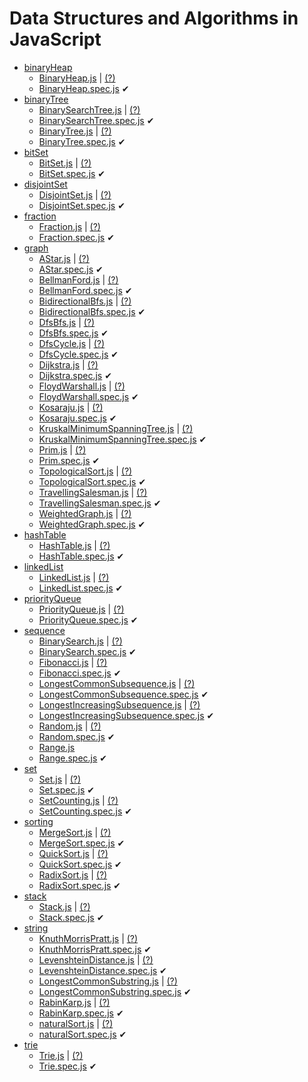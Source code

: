 Data Structures and Algorithms in JavaScript
=======

* [binaryHeap](/src/binaryHeap/)
	* [BinaryHeap.js](/src/binaryHeap/BinaryHeap.js)  | [(?)](https://en.wikipedia.org/wiki/Binary_heap)
	* [BinaryHeap.spec.js](/src/binaryHeap/BinaryHeap.spec.js)  &#10004;
* [binaryTree](/src/binaryTree/)
	* [BinarySearchTree.js](/src/binaryTree/BinarySearchTree.js)  | [(?)](https://en.wikipedia.org/wiki/Binary_search_tree)
	* [BinarySearchTree.spec.js](/src/binaryTree/BinarySearchTree.spec.js)  &#10004;
	* [BinaryTree.js](/src/binaryTree/BinaryTree.js)  | [(?)](https://en.wikipedia.org/wiki/Binary_tree)
	* [BinaryTree.spec.js](/src/binaryTree/BinaryTree.spec.js)  &#10004;
* [bitSet](/src/bitSet/)
	* [BitSet.js](/src/bitSet/BitSet.js)  | [(?)](https://en.wikipedia.org/wiki/Bitwise_operation)
	* [BitSet.spec.js](/src/bitSet/BitSet.spec.js)  &#10004;
* [disjointSet](/src/disjointSet/)
	* [DisjointSet.js](/src/disjointSet/DisjointSet.js)  | [(?)](https://en.wikipedia.org/wiki/Disjoint-set_data_structure)
	* [DisjointSet.spec.js](/src/disjointSet/DisjointSet.spec.js)  &#10004;
* [fraction](/src/fraction/)
	* [Fraction.js](/src/fraction/Fraction.js)  | [(?)](https://en.wikipedia.org/wiki/Fraction_(mathematics))
	* [Fraction.spec.js](/src/fraction/Fraction.spec.js)  &#10004;
* [graph](/src/graph/)
	* [AStar.js](/src/graph/AStar.js)  | [(?)](https://en.wikipedia.org/wiki/A*_search_algorithm)
	* [AStar.spec.js](/src/graph/AStar.spec.js)  &#10004;
	* [BellmanFord.js](/src/graph/BellmanFord.js)  | [(?)](https://en.wikipedia.org/wiki/Bellman%E2%80%93Ford_algorithm)
	* [BellmanFord.spec.js](/src/graph/BellmanFord.spec.js)  &#10004;
	* [BidirectionalBfs.js](/src/graph/BidirectionalBfs.js)  | [(?)](https://en.wikipedia.org/wiki/Bidirectional_search)
	* [BidirectionalBfs.spec.js](/src/graph/BidirectionalBfs.spec.js)  &#10004;
	* [DfsBfs.js](/src/graph/DfsBfs.js)  | [(?)](https://en.wikipedia.org/wiki/Depth-first_search)
	* [DfsBfs.spec.js](/src/graph/DfsBfs.spec.js)  &#10004;
	* [DfsCycle.js](/src/graph/DfsCycle.js)  | [(?)](https://en.wikipedia.org/wiki/Cycle_(graph_theory))
	* [DfsCycle.spec.js](/src/graph/DfsCycle.spec.js)  &#10004;
	* [Dijkstra.js](/src/graph/Dijkstra.js)  | [(?)](https://en.wikipedia.org/wiki/Dijkstra%27s_algorithm)
	* [Dijkstra.spec.js](/src/graph/Dijkstra.spec.js)  &#10004;
	* [FloydWarshall.js](/src/graph/FloydWarshall.js)  | [(?)](https://en.wikipedia.org/wiki/Floyd%E2%80%93Warshall_algorithm)
	* [FloydWarshall.spec.js](/src/graph/FloydWarshall.spec.js)  &#10004;
	* [Kosaraju.js](/src/graph/Kosaraju.js)  | [(?)](https://en.wikipedia.org/wiki/Kosaraju%27s_algorithm)
	* [Kosaraju.spec.js](/src/graph/Kosaraju.spec.js)  &#10004;
	* [KruskalMinimumSpanningTree.js](/src/graph/KruskalMinimumSpanningTree.js)  | [(?)](https://en.wikipedia.org/wiki/Kruskal%27s_algorithm)
	* [KruskalMinimumSpanningTree.spec.js](/src/graph/KruskalMinimumSpanningTree.spec.js)  &#10004;
	* [Prim.js](/src/graph/Prim.js)  | [(?)](https://en.wikipedia.org/wiki/Prim%27s_algorithm)
	* [Prim.spec.js](/src/graph/Prim.spec.js)  &#10004;
	* [TopologicalSort.js](/src/graph/TopologicalSort.js)  | [(?)](https://en.wikipedia.org/wiki/Topological_sorting)
	* [TopologicalSort.spec.js](/src/graph/TopologicalSort.spec.js)  &#10004;
	* [TravellingSalesman.js](/src/graph/TravellingSalesman.js)  | [(?)](https://en.wikipedia.org/wiki/Travelling_salesman_problem)
	* [TravellingSalesman.spec.js](/src/graph/TravellingSalesman.spec.js)  &#10004;
	* [WeightedGraph.js](/src/graph/WeightedGraph.js)  | [(?)](https://en.wikipedia.org/wiki/Graph_(discrete_mathematics))
	* [WeightedGraph.spec.js](/src/graph/WeightedGraph.spec.js)  &#10004;
* [hashTable](/src/hashTable/)
	* [HashTable.js](/src/hashTable/HashTable.js)  | [(?)](https://en.wikipedia.org/wiki/Hash_table)
	* [HashTable.spec.js](/src/hashTable/HashTable.spec.js)  &#10004;
* [linkedList](/src/linkedList/)
	* [LinkedList.js](/src/linkedList/LinkedList.js)  | [(?)](https://en.wikipedia.org/wiki/Linked_list)
	* [LinkedList.spec.js](/src/linkedList/LinkedList.spec.js)  &#10004;
* [priorityQueue](/src/priorityQueue/)
	* [PriorityQueue.js](/src/priorityQueue/PriorityQueue.js)  | [(?)](https://en.wikipedia.org/wiki/Priority_queue)
	* [PriorityQueue.spec.js](/src/priorityQueue/PriorityQueue.spec.js)  &#10004;
* [sequence](/src/sequence/)
	* [BinarySearch.js](/src/sequence/BinarySearch.js)  | [(?)](https://en.wikipedia.org/wiki/Binary_search_algorithm)
	* [BinarySearch.spec.js](/src/sequence/BinarySearch.spec.js)  &#10004;
	* [Fibonacci.js](/src/sequence/Fibonacci.js)  | [(?)](https://en.wikipedia.org/wiki/Fibonacci_number)
	* [Fibonacci.spec.js](/src/sequence/Fibonacci.spec.js)  &#10004;
	* [LongestCommonSubsequence.js](/src/sequence/LongestCommonSubsequence.js)  | [(?)](https://en.wikipedia.org/wiki/Longest_common_subsequence_problem)
	* [LongestCommonSubsequence.spec.js](/src/sequence/LongestCommonSubsequence.spec.js)  &#10004;
	* [LongestIncreasingSubsequence.js](/src/sequence/LongestIncreasingSubsequence.js)  | [(?)](https://en.wikipedia.org/wiki/Longest_increasing_subsequence)
	* [LongestIncreasingSubsequence.spec.js](/src/sequence/LongestIncreasingSubsequence.spec.js)  &#10004;
	* [Random.js](/src/sequence/Random.js)  | [(?)](https://en.wikipedia.org/wiki/Discrete_uniform_distribution)
	* [Random.spec.js](/src/sequence/Random.spec.js)  &#10004;
	* [Range.js](/src/sequence/Range.js) 
	* [Range.spec.js](/src/sequence/Range.spec.js)  &#10004;
* [set](/src/set/)
	* [Set.js](/src/set/Set.js)  | [(?)](https://en.wikipedia.org/wiki/Set_(abstract_data_type))
	* [Set.spec.js](/src/set/Set.spec.js)  &#10004;
	* [SetCounting.js](/src/set/SetCounting.js)  | [(?)](https://en.wikipedia.org/wiki/Combination)
	* [SetCounting.spec.js](/src/set/SetCounting.spec.js)  &#10004;
* [sorting](/src/sorting/)
	* [MergeSort.js](/src/sorting/MergeSort.js)  | [(?)](https://en.wikipedia.org/wiki/Merge_sort)
	* [MergeSort.spec.js](/src/sorting/MergeSort.spec.js)  &#10004;
	* [QuickSort.js](/src/sorting/QuickSort.js)  | [(?)](https://en.wikipedia.org/wiki/Quicksort)
	* [QuickSort.spec.js](/src/sorting/QuickSort.spec.js)  &#10004;
	* [RadixSort.js](/src/sorting/RadixSort.js)  | [(?)](https://en.wikipedia.org/wiki/Radix_sort)
	* [RadixSort.spec.js](/src/sorting/RadixSort.spec.js)  &#10004;
* [stack](/src/stack/)
	* [Stack.js](/src/stack/Stack.js)  | [(?)](https://en.wikipedia.org/wiki/Stack_(abstract_data_type))
	* [Stack.spec.js](/src/stack/Stack.spec.js)  &#10004;
* [string](/src/string/)
	* [KnuthMorrisPratt.js](/src/string/KnuthMorrisPratt.js)  | [(?)](https://en.wikipedia.org/wiki/Knuth%E2%80%93Morris%E2%80%93Pratt_algorithm)
	* [KnuthMorrisPratt.spec.js](/src/string/KnuthMorrisPratt.spec.js)  &#10004;
	* [LevenshteinDistance.js](/src/string/LevenshteinDistance.js)  | [(?)](https://en.wikipedia.org/wiki/Levenshtein_distance)
	* [LevenshteinDistance.spec.js](/src/string/LevenshteinDistance.spec.js)  &#10004;
	* [LongestCommonSubstring.js](/src/string/LongestCommonSubstring.js)  | [(?)](https://en.wikipedia.org/wiki/Longest_common_substring_problem)
	* [LongestCommonSubstring.spec.js](/src/string/LongestCommonSubstring.spec.js)  &#10004;
	* [RabinKarp.js](/src/string/RabinKarp.js)  | [(?)](https://en.wikipedia.org/wiki/Rabin%E2%80%93Karp_algorithm)
	* [RabinKarp.spec.js](/src/string/RabinKarp.spec.js)  &#10004;
	* [naturalSort.js](/src/string/naturalSort.js)  | [(?)](https://en.wikipedia.org/wiki/Natural_sort_order)
	* [naturalSort.spec.js](/src/string/naturalSort.spec.js)  &#10004;
* [trie](/src/trie/)
	* [Trie.js](/src/trie/Trie.js)  | [(?)](https://en.wikipedia.org/wiki/Trie)
	* [Trie.spec.js](/src/trie/Trie.spec.js)  &#10004;

